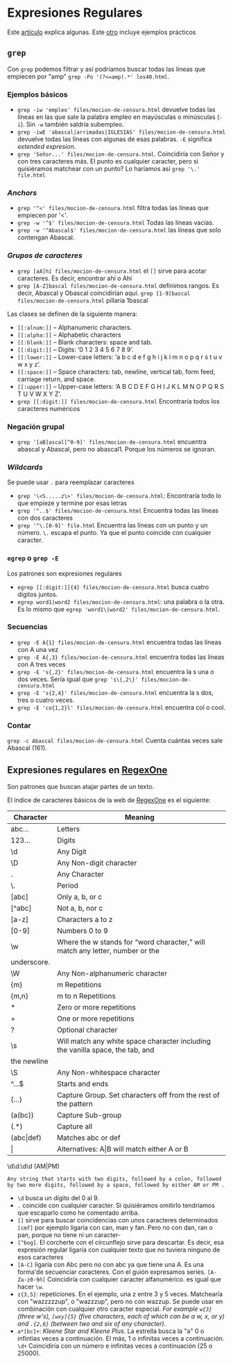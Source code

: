 # Expresiones Regulares

Este [artículo](https://www.cyberciti.biz/faq/grep-regular-expressions/) explica algunas. Este [otro](https://regexone.com/lesson/) incluye ejemplos prácticos

## `grep`

Con `grep` podemos filtrar y así podríamos buscar todas las lineas que empiecen por "amp" `grep -Po '(?<=amp).*' los40.html`.

### Ejemplos básicos

- `grep -iw 'empleo' files/mocion-de-censura.html` devuelve todas las líneas en las que sale la palabra empleo en mayúsculas o minúsculas (`-i`). Sin `-w` también saldría subempleo.
- `grep -iwE 'abascal|arrimadas|IGLESIAS' files/mocion-de-censura.html` devuelve todas las líneas con algunas de esas palabras. `-E` significa _extended expresion_.
- `grep 'Señor...' files/mocion-de-censura.html`. Coincidiría con Señor y con tres caracteres más. El punto es cualquier caracter, pero si quisiéramos matchear con un punto? Lo haríamos así `grep '\.' file.html`

### _Anchors_

- `grep '^<' files/mocion-de-censura.html` filtra todas las líneas que empiecen por '<'.
- `grep -w '^$' files/mocion-de-censura.html` Todas las líneas vacías.
- `grep -w '^Abascal$' files/mocion-de-censura.html` las líneas que solo contengan Abascal.

### _Grupos de caracteres_

- `grep [aA]hí files/mocion-de-censura.html` el `[]` sirve para acotar caracteres. Es decir, encontrar ahí o Ahí
- `grep [A-Z]bascal files/mocion-de-censura.html` definimos rangos. Es decir, Abascal y Obascal coincidirían aquí. `grep [1-9]bascal files/mocion-de-censura.html` pillaría 1bascal

Las clases se definen de la siguiente manera:

- `[[:alnum:]]` – Alphanumeric characters.
- `[[:alpha:]]` – Alphabetic characters
- `[[:blank:]]` – Blank characters: space and tab.
- `[[:digit:]]` – Digits: ‘0 1 2 3 4 5 6 7 8 9’.
- `[[:lower:]]` – Lower-case letters: ‘a b c d e f g h i j k l m n o p q r s t u v w x y z’.
- `[[:space:]]` – Space characters: tab, newline, vertical tab, form feed, carriage return, and space.
- `[[:upper:]]` – Upper-case letters: ‘A B C D E F G H I J K L M N O P Q R S T U V W X Y Z’.
- `grep [[:digit:]] files/mocion-de-censura.html` Encontraría todos los caracteres numéricos

### Negación grupal

- `grep '[aB]ascal[^0-9]' files/mocion-de-censura.html` encuentra abascal y Abascal, pero no abascal1. Porque los números se ignoran.

### _Wildcards_

Se puede usar `.` para reemplazar caracteres

- `grep '\<S.....z\>' files/mocion-de-censura.html`: Encontraría todo lo que empieze y termine por esas letras
- `grep '^..$' files/mocion-de-censura.html` Encuentra todas las líneas con dos caracteres
- `grep '^\.[0-9]' file.html` Encuentra las líneas con un punto y un número. `\.` escapa el punto. Ya que el punto coincide con cualquier caracter.  

### `egrep` o `grep -E`

Los patrones son expresiones regulares

- `egrep [[:digit:]]{4} files/mocion-de-censura.html` busca cuatro dígitos juntos.
- `egrep word1|word2 files/mocion-de-censura.html`: una palabra o la otra. Es lo mismo que `egrep 'word1\|word2' files/mocion-de-censura.html`.

### Secuencias

- `grep -E A{1} files/mocion-de-censura.html` encuentra todas las líneas con A una vez
- `grep -E A{,3} files/mocion-de-censura.html` encuentra todas las líneas con A tres veces
- `grep -E 's{,2}' files/mocion-de-censura.html` encuentra la s una o dos veces. Sería igual que `grep 's\{,2\}' files/mocion-de-censura.html`
- `grep -E 's{2,4}' files/mocion-de-censura.html` encuentra la s dos, tres o cuatro veces.
- `grep -E 'co{1,2}l' files/mocion-de-censura.html` encuentra col o cool.

### Contar

`grep -c Abascal files/mocion-de-censura.html` Cuenta cuántas veces sale Abascal (161).

## Expresiones regulares en [RegexOne](https://regexone.com/lesson/)

Son patrones que buscan atajar partes de un texto.

El índice de caracteres básicos de la web de [RegexOne](https://regexone.com/lesson/) es el siguiente:

|Character|Meaning|
|---|---|
|abc…|Letters|
|123…|Digits|
|\d|Any Digit|
|\D|Any Non-digit character|
|.|Any Character|
|\\.|Period|
|[abc]|Only a, b, or c|
|[^abc]|Not a, b, nor c|
|[a-z]|Characters a to z|
|[0-9]|Numbers 0 to 9|
|\w|Where the w stands for “word character,” will match any letter, number or the
underscore.|
|\W|Any Non-alphanumeric character|
|{m}|m Repetitions|
|{m,n}|m to n Repetitions|
|*|Zero or more repetitions|
|+|One or more repetitions|
|?|Optional character|
|\s|Will match any white space character including the vanilla space, the tab, and
the newline|
|\S|Any Non-whitespace character|
|^…$|Starts and ends|
|(…)|Capture Group. Set characters off from the rest of the pattern|
|(a(bc))|Capture Sub-group|
|(.*)|Capture all|
|(abc\|def)|Matches abc or def|
|\||Alternatives: A\|B will match either A or B|

\d\d:\d\d (AM|PM)

`Any string that starts with two digits, followed by a colon, followed by two more digits, followed by a space, followed by either AM or PM .`

- `\d` busca un dígito del 0 al 9.
- `.` coincide con cualquier caracter. Si quisiéramos omitirlo tendríamos que escaparlo como he comentado arriba.
- `[]` sirve para buscar coincidencias con unos caracteres determinados `[cmf]` por ejemplo ligaría con can, man y fan. Pero no con dan, ran o pan, porque no tiene ni un caracter-
- `[^bog]`. El corcherte con el circunflejo sirve para descartar. Es decir, esa expresión regular ligaría con cualquier texto que no tuviera ninguno de esos caracteres
- `[A-C]` ligaría con Abc pero no con abc ya que tiene una A. Es una forma'de secuenciar caracteres. Con el guión expresamos series. `[A-Za-z0-9ñ]` Coincidiría con cualquier caracter alfanumérico. es igual que hacer `\w`.
- `z{3,5}`: repeticiones. En el ejemplo, una z entre 3 y 5 veces. Matchearía con "wazzzzzup", o "wazzzup", pero no con wazzup. Se puede usar en combinación con cualquier otro caracter especial. _For example `w{3}` (three w's), `[wxy]{5}` (five characters, each of which can be a w, x, or y) and `.{2,6}` (between two and six of any character)_.
- `a*[bc]+`: _Kleene Star and Kleene Plus_. La estrella busca la "a" 0 o infintias veces a continuación. El más, 1 o infinitas veces a continuación. `\d+` Coincidiría con un número e infinitas veces a continuación (25 o 25000).